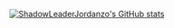 [![ShadowLeaderJordanzo's GitHub stats](https://github-readme-stats.vercel.app/api?username=ShadowLeaderJordanzo&count_private=true)](https://github.com/anuraghazra/github-readme-stats)
